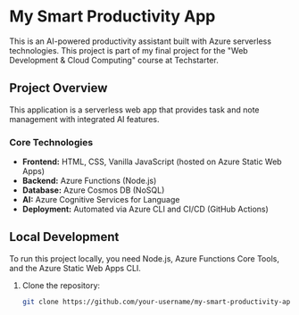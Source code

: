 # My Smart Productivity App

This is an AI-powered productivity assistant built with Azure serverless technologies. This project is part of my final project for the "Web Development & Cloud Computing" course at Techstarter.

## Project Overview

This application is a serverless web app that provides task and note management with integrated AI features.

### Core Technologies
- **Frontend:** HTML, CSS, Vanilla JavaScript (hosted on Azure Static Web Apps)
- **Backend:** Azure Functions (Node.js)
- **Database:** Azure Cosmos DB (NoSQL)
- **AI:** Azure Cognitive Services for Language
- **Deployment:** Automated via Azure CLI and CI/CD (GitHub Actions)

## Local Development

To run this project locally, you need Node.js, Azure Functions Core Tools, and the Azure Static Web Apps CLI.

1. Clone the repository:
   ```bash
   git clone https://github.com/your-username/my-smart-productivity-app.git